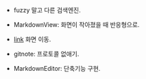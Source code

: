 - fuzzy 말고 다른 검색엔진.

- MarkdownView: 화면이 작아졌을 때 반응형으로.

- [link](#hello) 화면 이동.

- gitnote: 프로토콜 없애기.

- MarkdownEditor: 단축기능 구현.
